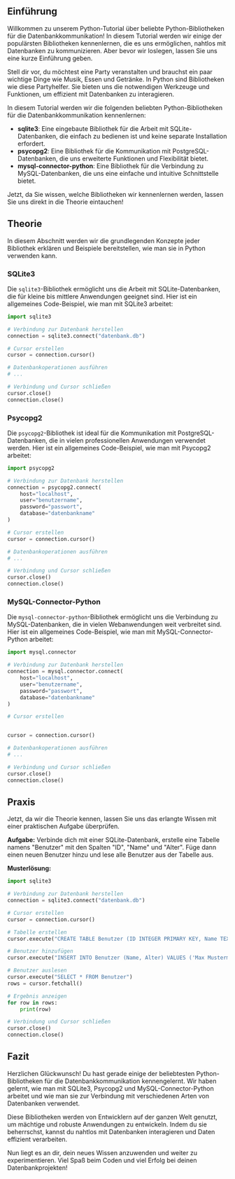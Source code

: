 
## Einführung

Willkommen zu unserem Python-Tutorial über beliebte Python-Bibliotheken für die Datenbankkommunikation! In diesem Tutorial werden wir einige der populärsten Bibliotheken kennenlernen, die es uns ermöglichen, nahtlos mit Datenbanken zu kommunizieren. Aber bevor wir loslegen, lassen Sie uns eine kurze Einführung geben.

Stell dir vor, du möchtest eine Party veranstalten und brauchst ein paar wichtige Dinge wie Musik, Essen und Getränke. In Python sind Bibliotheken wie diese Partyhelfer. Sie bieten uns die notwendigen Werkzeuge und Funktionen, um effizient mit Datenbanken zu interagieren.

In diesem Tutorial werden wir die folgenden beliebten Python-Bibliotheken für die Datenbankkommunikation kennenlernen:

- **sqlite3**: Eine eingebaute Bibliothek für die Arbeit mit SQLite-Datenbanken, die einfach zu bedienen ist und keine separate Installation erfordert.
- **psycopg2**: Eine Bibliothek für die Kommunikation mit PostgreSQL-Datenbanken, die uns erweiterte Funktionen und Flexibilität bietet.
- **mysql-connector-python**: Eine Bibliothek für die Verbindung zu MySQL-Datenbanken, die uns eine einfache und intuitive Schnittstelle bietet.

Jetzt, da Sie wissen, welche Bibliotheken wir kennenlernen werden, lassen Sie uns direkt in die Theorie eintauchen!

## Theorie

In diesem Abschnitt werden wir die grundlegenden Konzepte jeder Bibliothek erklären und Beispiele bereitstellen, wie man sie in Python verwenden kann.

### SQLite3

Die `sqlite3`-Bibliothek ermöglicht uns die Arbeit mit SQLite-Datenbanken, die für kleine bis mittlere Anwendungen geeignet sind. Hier ist ein allgemeines Code-Beispiel, wie man mit SQLite3 arbeitet:

```python
import sqlite3

# Verbindung zur Datenbank herstellen
connection = sqlite3.connect("datenbank.db")

# Cursor erstellen
cursor = connection.cursor()

# Datenbankoperationen ausführen
# ...

# Verbindung und Cursor schließen
cursor.close()
connection.close()
```

### Psycopg2

Die `psycopg2`-Bibliothek ist ideal für die Kommunikation mit PostgreSQL-Datenbanken, die in vielen professionellen Anwendungen verwendet werden. Hier ist ein allgemeines Code-Beispiel, wie man mit Psycopg2 arbeitet:

```python
import psycopg2

# Verbindung zur Datenbank herstellen
connection = psycopg2.connect(
    host="localhost",
    user="benutzername",
    password="passwort",
    database="datenbankname"
)

# Cursor erstellen
cursor = connection.cursor()

# Datenbankoperationen ausführen
# ...

# Verbindung und Cursor schließen
cursor.close()
connection.close()
```

### MySQL-Connector-Python

Die `mysql-connector-python`-Bibliothek ermöglicht uns die Verbindung zu MySQL-Datenbanken, die in vielen Webanwendungen weit verbreitet sind. Hier ist ein allgemeines Code-Beispiel, wie man mit MySQL-Connector-Python arbeitet:

```python
import mysql.connector

# Verbindung zur Datenbank herstellen
connection = mysql.connector.connect(
    host="localhost",
    user="benutzername",
    password="passwort",
    database="datenbankname"
)

# Cursor erstellen


cursor = connection.cursor()

# Datenbankoperationen ausführen
# ...

# Verbindung und Cursor schließen
cursor.close()
connection.close()
```

## Praxis

Jetzt, da wir die Theorie kennen, lassen Sie uns das erlangte Wissen mit einer praktischen Aufgabe überprüfen.

**Aufgabe:** Verbinde dich mit einer SQLite-Datenbank, erstelle eine Tabelle namens "Benutzer" mit den Spalten "ID", "Name" und "Alter". Füge dann einen neuen Benutzer hinzu und lese alle Benutzer aus der Tabelle aus.

**Musterlösung:**

```python
import sqlite3

# Verbindung zur Datenbank herstellen
connection = sqlite3.connect("datenbank.db")

# Cursor erstellen
cursor = connection.cursor()

# Tabelle erstellen
cursor.execute("CREATE TABLE Benutzer (ID INTEGER PRIMARY KEY, Name TEXT, Alter INTEGER)")

# Benutzer hinzufügen
cursor.execute("INSERT INTO Benutzer (Name, Alter) VALUES ('Max Mustermann', 30)")

# Benutzer auslesen
cursor.execute("SELECT * FROM Benutzer")
rows = cursor.fetchall()

# Ergebnis anzeigen
for row in rows:
    print(row)

# Verbindung und Cursor schließen
cursor.close()
connection.close()
```

## Fazit

Herzlichen Glückwunsch! Du hast gerade einige der beliebtesten Python-Bibliotheken für die Datenbankkommunikation kennengelernt. Wir haben gelernt, wie man mit SQLite3, Psycopg2 und MySQL-Connector-Python arbeitet und wie man sie zur Verbindung mit verschiedenen Arten von Datenbanken verwendet.

Diese Bibliotheken werden von Entwicklern auf der ganzen Welt genutzt, um mächtige und robuste Anwendungen zu entwickeln. Indem du sie beherrschst, kannst du nahtlos mit Datenbanken interagieren und Daten effizient verarbeiten.

Nun liegt es an dir, dein neues Wissen anzuwenden und weiter zu experimentieren. Viel Spaß beim Coden und viel Erfolg bei deinen Datenbankprojekten!